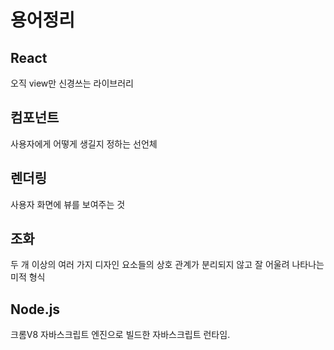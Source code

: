 # 용어정리
## React
오직 view만 신경쓰는 라이브러리

## 컴포넌트
사용자에게 어떻게 생길지 정하는 선언체

## 렌더링
사용자 화면에 뷰를 보여주는 것

## 조화
두 개 이상의 여러 가지 디자인 요소들의 상호 관계가 분리되지 않고 잘 어울려 나타나는 미적 형식

## Node.js
크롬V8 자바스크립트 엔진으로 빌드한 자바스크립트 런타임.
